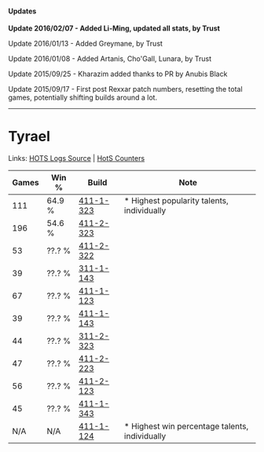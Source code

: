 #### Updates
**Update 2016/02/07 - Added Li-Ming, updated all stats, by Trust**

Update 2016/01/13 - Added Greymane, by Trust

Update 2016/01/08 - Added Artanis, Cho'Gall, Lunara, by Trust

Update 2015/09/25 - Kharazim added thanks to PR by Anubis Black

Update 2015/09/17 - First post Rexxar patch numbers, resetting the total games, potentially shifting builds around a lot.

***

# Tyrael

Links: [HOTS Logs Source](https://www.hotslogs.com/Sitewide/HeroDetails?Hero=Tyrael) | [HotS Counters](http://hotscounters.com/#/hero/Tyrael)

Games  | Win %  | Build     | Note
-----  | -----  | -----     | ----
111    | 64.9 % | [411-1-323](http://www.heroesfire.com/hots/talent-calculator/tyrael#rr9R) | * Highest popularity talents, individually
196    | 54.6 % | [411-2-323](http://www.heroesfire.com/hots/talent-calculator/tyrael#rrP3) | 
53     | ??.? % | [411-2-322](http://www.heroesfire.com/hots/talent-calculator/tyrael#rrP2) | 
39     | ??.? % | [311-1-143](http://www.heroesfire.com/hots/talent-calculator/tyrael#o0zd) | 
67     | ??.? % | [411-1-123](http://www.heroesfire.com/hots/talent-calculator/tyrael#rr6J) | 
39     | ??.? % | [411-1-143](http://www.heroesfire.com/hots/talent-calculator/tyrael#rr6d) | 
44     | ??.? % | [311-2-323](http://www.heroesfire.com/hots/talent-calculator/tyrael#o1G3) | 
47     | ??.? % | [411-2-223](http://www.heroesfire.com/hots/talent-calculator/tyrael#rrNV) | 
56     | ??.? % | [411-2-123](http://www.heroesfire.com/hots/talent-calculator/tyrael#rrLx) | 
45     | ??.? % | [411-1-343](http://www.heroesfire.com/hots/talent-calculator/tyrael#rr9l) | 
N/A    | N/A    | [411-1-124](http://www.heroesfire.com/hots/talent-calculator/tyrael#rr6K) | * Highest win percentage talents, individually
